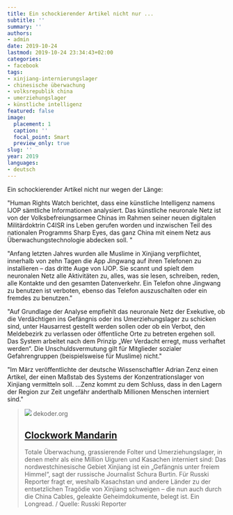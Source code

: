 ```yaml
---
title: Ein schockierender Artikel nicht nur ...
subtitle: ''
summary: ''
authors:
- admin
date: 2019-10-24
lastmod: 2019-10-24 23:34:43+02:00
categories:
- facebook
tags:
- xinjiang-internierungslager
- chinesische überwachung
- volksrepublik china
- umerziehungslager
- künstliche intelligenz
featured: false
image:
  placement: 1
  caption: ''
  focal_point: Smart
  preview_only: true
slug: ''
year: 2019
languages:
- deutsch
---
```


Ein schockierender Artikel nicht nur wegen der Länge:

"Human Rights Watch berichtet, dass eine künstliche Intelligenz namens IJOP sämtliche Informationen analysiert. Das künstliche neuronale Netz ist von der Volksbefreiungsarmee Chinas im Rahmen seiner neuen digitalen Militärdoktrin C4ISR ins Leben gerufen worden und inzwischen Teil des nationalen Programms Sharp Eyes, das ganz China mit einem Netz aus Überwachungstechnologie abdecken soll. "

"Anfang letzten Jahres wurden alle Muslime in Xinjiang verpflichtet, innerhalb von zehn Tagen die App Jingwang auf ihren Telefonen zu installieren – das dritte Auge von IJOP. Sie scannt und spielt dem neuronalen Netz alle Aktivitäten zu, alles, was sie lesen, schreiben, reden, alle Kontakte und den gesamten Datenverkehr. Ein Telefon ohne Jingwang zu benutzen ist verboten, ebenso das Telefon auszuschalten oder ein fremdes zu benutzen."

"Auf Grundlage der Analyse empfiehlt das neuronale Netz der Exekutive, ob die Verdächtigen ins Gefängnis oder ins Umerziehungslager zu schicken sind, unter Hausarrest gestellt werden sollen oder ob ein Verbot, den Meldebezirk zu verlassen oder öffentliche Orte zu betreten ergehen soll. Das System arbeitet nach dem Prinzip „Wer Verdacht erregt, muss verhaftet werden“. Die Unschuldsvermutung gilt für Mitglieder sozialer Gefahrengruppen (beispielsweise für Muslime) nicht."

"Im März veröffentlichte der deutsche Wissenschaftler Adrian Zenz einen Artikel, der einen Maßstab des Systems der Konzentrationslager von Xinjiang vermitteln soll. ...Zenz kommt zu dem Schluss, dass in den Lagern der Region zur Zeit ungefähr anderthalb Millionen Menschen interniert sind."
> [![](https://www.dekoder.org/sites/default/files/burtin_social.png)](https://www.dekoder.org/de/article/uiguren-kasachen-china-xinjiang)
> dekoder.org
> ## [Clockwork Mandarin](https://www.dekoder.org/de/article/uiguren-kasachen-china-xinjiang)
>
>Totale Überwachung, grassierende Folter und Umerziehungslager, in denen mehr als eine Million Uiguren und Kasachen interniert sind: Das nordwestchinesische Gebiet Xinjiang ist ein „Gefängnis unter freiem Himmel“, sagt der russische Journalist Schura Burtin. Für Russki Reporter fragt er, weshalb Kasachstan und andere Länder zu der entsetzlichen Tragödie von Xinjiang schweigen – die nun auch durch die China Cables, geleakte Geheimdokumente, belegt ist. Ein Longread. / Quelle: Russki Reporter